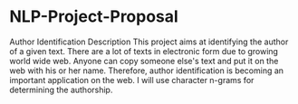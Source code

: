 # NLP-Project-Proposal
Author Identification
Description
This project aims at identifying the author of a given text. There are a lot of texts in electronic form due to growing world wide web. Anyone can copy someone else's text and put it on the web with his or her name. Therefore, author identification is becoming an important application on the web. I will use character n-grams for determining the authorship.
